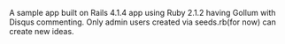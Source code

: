 A sample app built on Rails 4.1.4 app using Ruby 2.1.2 having Gollum with Disqus commenting. Only admin users created via seeds.rb(for now) can create new ideas.

